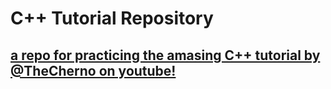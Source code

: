 # C++ Tutorial Repository

## [a repo for practicing the amasing C++ tutorial by @TheCherno on youtube!](https://www.youtube.com/@TheCherno) 